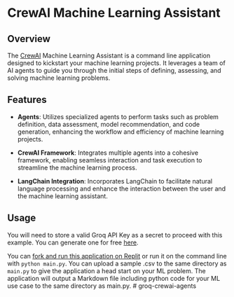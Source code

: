 # CrewAI Machine Learning Assistant

## Overview

The [CrewAI](https://docs.crewai.com/) Machine Learning Assistant is a command line application designed to kickstart your machine learning projects. It leverages a team of AI agents to guide you through the initial steps of defining, assessing, and solving machine learning problems.

## Features

- **Agents**: Utilizes specialized agents to perform tasks such as problem definition, data assessment, model recommendation, and code generation, enhancing the workflow and efficiency of machine learning projects.

- **CrewAI Framework**: Integrates multiple agents into a cohesive framework, enabling seamless interaction and task execution to streamline the machine learning process.

- **LangChain Integration**: Incorporates LangChain to facilitate natural language processing and enhance the interaction between the user and the machine learning assistant.


## Usage

You will need to store a valid Groq API Key as a secret to proceed with this example. You can generate one for free [here](https://console.groq.com/keys).

You can [fork and run this application on Replit](https://replit.com/@GroqCloud/CrewAI-Machine-Learning-Assistant) or run it on the command line with `python main.py`. You can upload a sample .csv to the same directory as ```main.py``` to give the application a head start on your ML problem. The application will output a Markdown file including python code for your ML use case to the same directory as main.py.
#   g r o q - c r e w a i - a g e n t s  
 